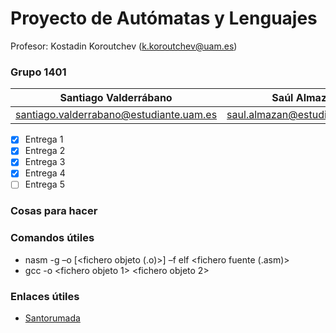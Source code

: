 # Proyecto de Autómatas y Lenguajes

Profesor: Kostadin Koroutchev (k.koroutchev@uam.es)

### Grupo 1401

Santiago Valderrábano | Saúl Almazán | Martín de las Heras
------------------------------ | ------------------------------ |--------------------------
santiago.valderrabano@estudiante.uam.es | saul.almazan@estudiante.uam.es | martin.delasheras@estudiante.uam.es

- [x] Entrega 1
- [x] Entrega 2
- [x] Entrega 3
- [x] Entrega 4
- [ ] Entrega 5

### Cosas para hacer

### Comandos útiles

- nasm -g –o [<fichero objeto (.o)>] –f elf <fichero fuente (.asm)>
- gcc -o <fichero ejecutable> <fichero objeto 1> <fichero objeto 2>

### Enlaces útiles

- <a href="https://github.com/AlejandroSantorum/PAUTLEN_Assignments" target="_blank">Santorumada</a>
